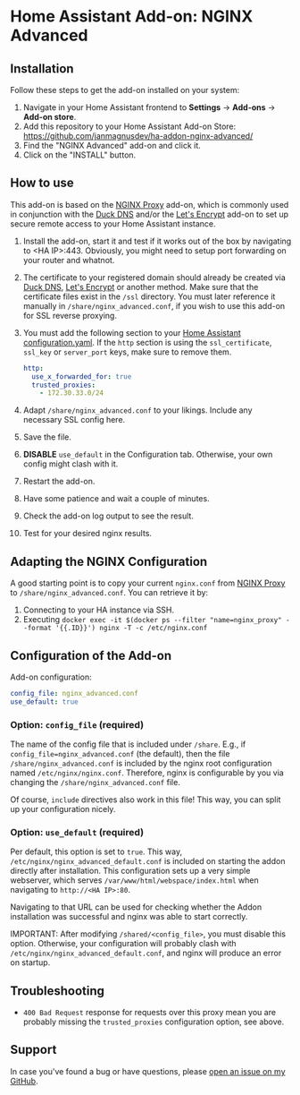 # Home Assistant Add-on: NGINX Advanced

## Installation

Follow these steps to get the add-on installed on your system:

1. Navigate in your Home Assistant frontend to **Settings** -> **Add-ons** -> **Add-on store**.
2. Add this repository to your Home Assistant Add-on Store: https://github.com/janmagnusdev/ha-addon-nginx-advanced/
3. Find the "NGINX Advanced" add-on and click it.
4. Click on the "INSTALL" button.

## How to use

This add-on is based on the [NGINX Proxy](https://github.com/home-assistant/addons/blob/master/nginx_proxy/README.md) add-on, which is commonly used in conjunction with the [Duck DNS](https://github.com/home-assistant/addons/tree/master/duckdns) and/or the [Let's Encrypt](https://github.com/home-assistant/addons/tree/master/letsencrypt) add-on to set up secure remote access to your Home Assistant instance.

1. Install the add-on, start it and test if it works out of the box by navigating to \<HA IP>\:443. Obviously, you might need to setup port forwarding on your router and whatnot.
2. The certificate to your registered domain should already be created via [Duck DNS](https://github.com/home-assistant/addons/tree/master/duckdns), [Let's Encrypt](https://github.com/home-assistant/addons/tree/master/letsencrypt) or another method. Make sure that the certificate files exist in the `/ssl` directory. You must later reference it manually in `/share/nginx_advanced.conf`, if you wish to use this add-on for SSL reverse proxying.
3. You must add the following section to your [Home Assistant configuration.yaml](https://www.home-assistant.io/docs/configuration/). If the `http` section is using the `ssl_certificate`, `ssl_key` or `server_port` keys, make sure to remove them.

   ```yaml
   http:
     use_x_forwarded_for: true
     trusted_proxies:
       - 172.30.33.0/24
   ```

4. Adapt `/share/nginx_advanced.conf` to your likings. Include any necessary SSL config here.
5. Save the file.
6. **DISABLE** `use_default` in the Configuration tab. Otherwise, your own config might clash with it.
7. Restart the add-on.
8. Have some patience and wait a couple of minutes.
9. Check the add-on log output to see the result.
10. Test for your desired nginx results.

## Adapting the NGINX Configuration

A good starting point is to copy your current `nginx.conf` from [NGINX Proxy](https://github.com/home-assistant/addons/blob/master/nginx_proxy/README.md) to `/share/nginx_advanced.conf`. You can retrieve it by:

1. Connecting to your HA instance via SSH.
2. Executing `docker exec -it $(docker ps --filter "name=nginx_proxy" --format '{{.ID}}') nginx -T -c /etc/nginx.conf`

## Configuration of the Add-on

Add-on configuration:

```yaml
config_file: nginx_advanced.conf
use_default: true
```

### Option: `config_file` (required)

The name of the config file that is included under `/share`. E.g., if `config_file=nginx_advanced.conf` (the default), then the file `/share/nginx_advanced.conf` is included by the nginx root configuration named `/etc/nginx/nginx.conf`. Therefore, nginx is configurable by you via changing the `/share/nginx_advanced.conf` file.

Of course, `include` directives also work in this file! This way, you can split up your configuration nicely.

### Option: `use_default` (required)

Per default, this option is set to `true`. This way, `/etc/nginx/nginx_advanced_default.conf` is included on starting the addon directly after installation. This configuration sets up a very simple webserver, which serves `/var/www/html/webspace/index.html` when navigating to `http://<HA IP>:80`.

Navigating to that URL can be used for checking whether the Addon installation was successful and nginx was able to start correctly.

IMPORTANT: After modifying `/shared/<config_file>`, you must disable this option. Otherwise, your configuration will probably clash with `/etc/nginx/nginx_advanced_default.conf`, and nginx will produce an error on startup.

## Troubleshooting

- `400 Bad Request` response for requests over this proxy mean you are probably missing the `trusted_proxies` configuration option, see above.

## Support

In case you've found a bug or have questions, please [open an issue on my GitHub][issue].

[hsts]: https://developer.mozilla.org/en-US/docs/Web/HTTP/Headers/Strict-Transport-Security
[issue]: https://github.com/janmagnusdev/ha-addon-nginx-advanced/issues
[reddit]: https://reddit.com/r/homeassistant
[repository]: https://github.com/janmagnusdev/ha-addon-nginx-advanced/
